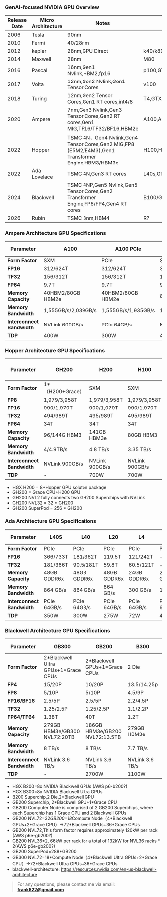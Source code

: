 ### GenAI-focused NVIDIA GPU Overview

| Release Date | Micro Architecture | Notes | Key Models|
|-------|---------|---------|---------|
| 2006 | Tesla | 90nm |  |
| 2010 | Fermi | 40/28nm |  |
| 2012 | kepler | 28nm,GPU Direct  | k40/k80 |
| 2014 | Maxwell | 28nm | M80 |
| 2016 | Pascal | 16nm,Gen1 Nvlink,HBM2,fp16 | p100,GTX1080ti |
| 2017 | Volta | 12nm,Gen2 Nvlink,Gen1 Tensor Cores| v100 |
| 2018 | Turing |12nm,Gen2 Tensor Cores,Gen1 RT cores,int4/8 | T4,GTX2090 |
| 2020 | Ampere |7nm,Gen3 Nvlink,Gen3 Tensor Cores,Gen2 RT cores,Gen1 MIG,TF16/TF32/BF16,HBM2e| A100,A10,GTX3090 |
| 2022 | Hopper|TSMC 4N，Gen4 Nvlink,Gen4 Tensor Cores,Gen2 MIG,FP8 (E5M2/E4M3),Gen1 Transformer Engine,HBM3/HBM3e | H100,H20 |
| 2022 | Ada Lovelace|TSMC 4N,Gen3 RT cores| L40s,GTX4090 |
| 2024 | Blackwell| TSMC 4NP,Gen5 Nvlink,Gen5 Tensor Cores,Gen2 Transformer Engine,FP6/FP4,Gen4 RT cores| B100/GH200/GB200,GTX5090 |
| 2026 | Rubin|TSMC 3nm,HBM4| R? |


### Ampere Architecture GPU Specifications

| Parameter | A100 | A100 PCIe | A800 | A800 PCIe | A10 | RTX 3090 |
|-----------|------|-----------|------|-----------|-----|----------|
| **Form Factor** | SXM | PCIe | SXM | PCIe | PCIe | PCIe |
| **FP16** | 312/624T | 312/624T | 312/624T | 312/624T | 125T/250T | -|
| **TF32** | 156/312T | 156/312T | 156/312T | 156/312T | 62.5T/125T | -|
| **FP64** | 9.7T |9.7T| 9.7T | 9.7T | - | - |
| **Memory Capacity** | 40HBM2/80GB HBM2e | 40HBM2/80GB HBM2e  | 80GB HBM2e | 40HBM2/80GB HBM2e| 24GB GDDR6 | 24GB GDDR6X |
| **Memory Bandwidth** | 1,555GB/s/2,039GB/s | 1,555GB/s/1,935GB/s | 1,555GB/s/2,039GB/s| 1,555GB/s/1,935GB/s | 600 GB/s | 936 GB/s |
| **Interconnect Bandwidth** | NVLink 600GB/s | PCIe 64GB/s | NVLink 400GB/s | PCIe 64GB/s | PCIe 64GB/s | PCIe 64GB/s |
| **TDP** | 400W | 300W | 400W | 250W/300W | 150W | 350W |


### Hopper Architecture GPU Specifications

| Parameter | GH200 | H200 | H100 | H100 PCIe | H800 | H800 PCIe | H20 Std | H20 Large Memory |
|-----------|-------|------|------|-----------|------|-----------|---------|------------------|
| **Form Factor** | 1*（H200+Grace）| SXM | SXM | PCIe | SXM | PCIe | SXM | SXM |
| **FP8** | 1,979/3,958T | 1,979/3,958T | 1,979/3,958T | 1670/3,341T | 1979/3958T | 1513/3026T | 296T | 296T |
| **FP16** | 990/1,979T | 990/1,979T  | 990/1,979T | 835/1671T | 989/1979T | 756/1513T | 148T | 148T |
| **TF32** | 494/989T | 495/989T | 495/989T | 417/835T | 495/989T | 378/756T | 74T | 74T |
| **FP64** | 34T | 34T | 34T | 30T | 1T | 0.8T | 1T | 1T |
| **Memory Capacity** | 96/144G HBM3 | 141GB HBM3e | 80GB HBM3 | 94GB HBM2e | 80GB HBM3 | 80GB HBM3 | 96GB HBM3 | 141GB HBM3e |
| **Memory Bandwidth** | 4/4.9TB/s | 4.8 TB/s | 3.35 TB/s | 3.9 TB/s | 3.35 TB/s | 2 TB/s | 4 TB/s | 4.8 TB/s |
| **Interconnect Bandwidth** | NVLink 900GB/s | NVLink 900GB/s | NVLink 900GB/s | PCIe 128GB/s | NVLink 400GB/s | PCIe 128GB/s | NVLink 900GB/s | NVLink 900GB/s |
| **TDP** | - | 700W | 700W | 350W | 700W | 350W | 400W | 400W |

- HGX H200 = 8*Hopper GPU soluton package
- GH200 = Grace CPU+H200 GPU
- GH200 NVL2 fully connects two GH200 Superchips with NVLink
- GH200 NVL32 = 32 * GH200  
- GH200 SuperPod = 256 * GH200


### Ada Architecture GPU Specifications

| Parameter | L40S | L40 | L20 | L4 | RTX 4090 |
|-----------|------|-----|-----|----|----------|
| **Form Factor** | PCIe | PCIe | PCIe | PCIe | PCIe |
| **FP16** | 366/733T | 181/362T | 119.5T | 121/242T | - |
| **TF32** | 181/366T | 90.5/181T | 59.8T | 60.5/121T | - |
| **Memory Capacity** | 48GB GDDR6x | 48GB GDDR6x | 48GB GDDR6x | 24GB GDDR6x | 24GB GDDR6x |
| **Memory Bandwidth** | 864 GB/s | 864 GB/s | 864 GB/s | 300 GB/s | 1 TB/s |
| **Interconnect Bandwidth** | PCIe 64GB/s | PCIe 64GB/s | PCIe 64GB/s | PCIe 64GB/s | PCIe 64GB/s |
| **TDP** | 350W | 300W | 275W | 72W | 450W |


### Blackwell Architecture GPU Specifications

| Parameter | GB300 | GB200| B300 | B200 | RTX 5090 |
|-----------|-------|------|-------|------|------|
| **Form Factor** | 2\*Blackwell Ultra GPUs+1\*Grace CPUs | 2\*Blackwell GPUs+1\*Grace CPUs| 2 Die | 2 Die | PCIe 5.0 |
| **FP4** | 15/20P | 10/20P|  13.5/14.25p | 9/18P|   | 
| **FP8** |  5/10P |  5/10P|  4.5/9P | 4.5/9P|   |
| **FP16/BF16** | 2.5/5P | 2.5/5P| 2.2/4.5P |2.2/4.5P|  | 
| **TF32** | 1.25/2.5P | 1.25/2.5P|  1.1/2.2P | 1.1/2.2P|  | 
| **FP64/TF64** | 1.38T | 40T|  1.2T | 37T|   | 
| **Memory Capacity** | 279GB HBM3e/GB300 NVL72:20TB | 186GB HBM3e/GB200 NVL72:13.5TB | 279GB HBM3e | 180/192GB HBM3e | 32GB GDDR7 | 
| **Memory Bandwidth** | 8 TB/s |8 TB/s | 7.7 TB/s | 8 TB/s | 1.8 TB/s |
| **Interconnect Bandwidth** |NVLink 3.6 TB/s  | NVLink 3.6 TB/s | NVLink 3.6 TB/s | NVLink 1.8 TB/s| PCIe 128GB/s | 
| **TDP** | - | 2700W  | 1100W | 1000W | 575W |  

- HGX B200=8x NVIDIA Blackwell GPUs (AWS p6-b200?)
- HGX B300=8x NVIDIA Blackwell Ultra GPUs
- B200 Superchip,2 Die,2*Blackwell GPU
- GB200 Superchip, 2\*Blackwell GPU+1\*Grace CPU
- GB200 Computer Node is comprised of 2 GB200 Superchips, where each Superchip has 1 Grace CPU and 2 Blackwell GPUs
- GB200 NVL72=32*GB200=18*Compute Node（4\*Blackwell GPUs+2\*Grace CPU）->72\*Blackwell GPUs+36\*Grace CPUs
- GB200 NVL72,This form factor requires approximately 120kW per rack (AWS p6e-gb200?)
- GB200 NVL36\*2, 66kW per rack for a total of 132kW for NVL36 racks * 2(AWS p6e-gb200?)
- GB200 SuperPod=288*GB200
- GB300 NVL72=18*Compute Node（4\*Blackwell Ultra GPUs+2\*Grace CPU）->72\*Blackwell Ultra GPUs+36\*Grace CPUs 
- blackwell-architecture: https://resources.nvidia.com/en-us-blackwell-architecture

> For any questions, please contact me via email: **frank622@gmail.com**
